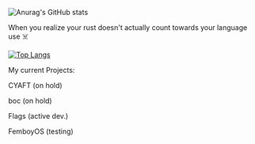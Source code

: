 ![Anurag's GitHub stats](https://github-readme-stats.vercel.app/api?username=Emonora&show_icons=true&theme=radical&count_private=true)


When you realize your rust doesn't actually count towards your language use ☠️

[![Top Langs](https;//github-readme-stats-selfhosted-instance.vercel.app/api?username=Emonora&theme=radical&count_private=true
)]()


My current Projects:

CYAFT (on hold)

boc (on hold)

Flags (active dev.)

FemboyOS (testing)
